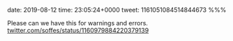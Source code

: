 date: 2019-08-12
time: 23:05:24+0000
tweet: 1161051084514844673
%%%

Please can we have this for warnings and errors. [twitter.com/soffes/status/1160979884220379139](https://twitter.com/soffes/status/1160979884220379139)
